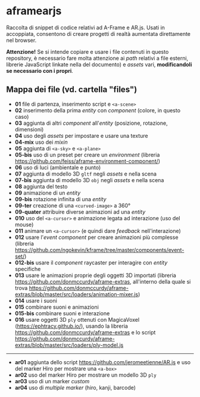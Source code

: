 # aframearjs
Raccolta di snippet di codice relativi ad A-Frame e AR.js. Usati in accoppiata, consentono di creare progetti di realtà aumentata direttamente nel browser.

**Attenzione!** Se si intende copiare e usare i file contenuti in questo repository, è necessario fare molta attenzione ai _path_ relativi a file esterni, librerie JavaScript linkate nella <head> del documento) e _assets_ vari, **modificandoli se necessario con i propri**.

## Mappa dei file (vd. cartella "files")
- **01** file di partenza, inserimento script e `<a-scene>`
- **02** inserimento della prima _entity_ con _component_ (colore, in questo caso)
- **03** aggiunta di altri _component_ all'_entity_ (posizione, rotazione, dimensioni)
- **04** uso degli _assets_ per impostare e usare una texture
- **04-mix** uso dei _mixin_
- **05** aggiunta di `<a-sky>` e `<a-plane>`
- **05-bis** uso di un preset per creare un _environment_ (libreria https://github.com/feiss/aframe-environment-component/)
- **06** uso di luci (ambientale e punto)
- **07** aggiunta di modello 3D `gltf` negli _assets_ e nella scena
- **07-bis** aggiunta di modello 3D `obj` negli _assets_ e nella scena
- **08** aggiunta del testo
- **09** animazione di un _entity_
- **09-bis** rotazione infinita di una _entity_
- **09-ter** creazione di una `<curved-image>` a 360°
- **09-quater** attribuire diverse animazioni ad una _entity_
- **010** uso del `<a-cursor>` e animazione legata ad interazione (uso del mouse)
- **011** animare un `<a-cursor>` (e quindi dare _feedback_ nell'interazione)
- **012** usare l'_event component_ per creare animazioni più complesse (libreria https://github.com/ngokevin/kframe/tree/master/components/event-set/)
- **012-bis** usare il _component_ raycaster per interagire con _entity_ specifiche
- **013** usare le animazioni proprie degli oggetti 3D importati (libreria https://github.com/donmccurdy/aframe-extras, all'interno della quale si trova https://github.com/donmccurdy/aframe-extras/blob/master/src/loaders/animation-mixer.js)
- **014** usare i suoni
- **015** combinare suoni e animazioni
- **015-bis** combinare suoni e interazione
- **016** usare oggetti 3D `ply` ottenuti con MagicaVoxel (https://ephtracy.github.io/), usando la libreria https://github.com/donmccurdy/aframe-extras e lo script https://github.com/donmccurdy/aframe-extras/blob/master/src/loaders/ply-model.js
---
- **ar01** aggiunta dello script https://github.com/jeromeetienne/AR.js e uso del marker Hiro per mostrare una `<a-box>`
- **ar02** uso del marker Hiro per mostrare un modello 3D `ply`
- **ar03** uso di un marker _custom_
- **ar04** uso di _multiple marker_ (hiro, kanji, barcode)
